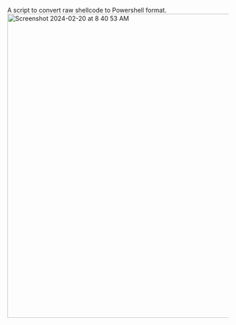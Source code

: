 A script to convert raw shellcode to Powershell format.
<img width="693" alt="Screenshot 2024-02-20 at 8 40 53 AM" src="https://github.com/assume-breach/Helpful-Scripts/assets/76174163/05f8f9bc-2c06-4fc6-bead-04672bacba6b">
